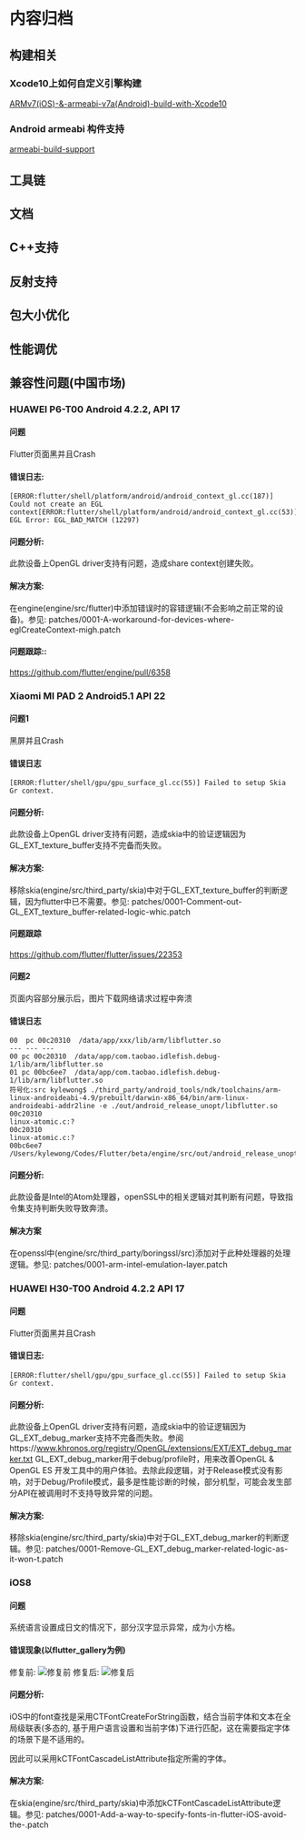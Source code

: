 # 内容归档

## 构建相关
### Xcode10上如何自定义引擎构建

[ARMv7(iOS)-&-armeabi-v7a(Android)-build-with-Xcode10](https://github.com/flutter/engine/wiki/ARMv7(iOS)-&-armeabi-v7a(Android)-build-with-Xcode10)

### Android armeabi 构件支持

[armeabi-build-support](https://github.com/flutter/engine/wiki/Android-Builds-Supporting-armeabi)

## 工具链

## 文档

## C++支持

## 反射支持

## 包大小优化

## 性能调优

## 兼容性问题(中国市场)
### HUAWEI P6-T00 Android 4.2.2, API 17
#### 问题
Flutter页面黑并且Crash
#### 错误日志:
```
[ERROR:flutter/shell/platform/android/android_context_gl.cc(187)] Could not create an EGL context[ERROR:flutter/shell/platform/android/android_context_gl.cc(53)] EGL Error: EGL_BAD_MATCH (12297)
```
#### 问题分析:
此款设备上OpenGL driver支持有问题，造成share context创建失败。

#### 解决方案:
在engine(engine/src/flutter)中添加错误时的容错逻辑(不会影响之前正常的设备)。参见:
patches/0001-A-workaround-for-devices-where-eglCreateContext-migh.patch

#### 问题跟踪::
https://github.com/flutter/engine/pull/6358

### Xiaomi MI PAD 2 Android5.1 API 22
#### 问题1
黑屏并且Crash
#### 错误日志
```
[ERROR:flutter/shell/gpu/gpu_surface_gl.cc(55)] Failed to setup Skia Gr context.
```
#### 问题分析:
此款设备上OpenGL driver支持有问题，造成skia中的验证逻辑因为GL_EXT_texture_buffer支持不完备而失败。

#### 解决方案:
移除skia(engine/src/third_party/skia)中对于GL_EXT_texture_buffer的判断逻辑，因为flutter中已不需要。参见:
patches/0001-Comment-out-GL_EXT_texture_buffer-related-logic-whic.patch

#### 问题跟踪
https://github.com/flutter/flutter/issues/22353

#### 问题2
页面内容部分展示后，图片下载网络请求过程中奔溃

#### 错误日志
```
00  pc 00c20310  /data/app/xxx/lib/arm/libflutter.so
--- --- ---
00 pc 00c20310  /data/app/com.taobao.idlefish.debug-1/lib/arm/libflutter.so
01 pc 00bc6ee7  /data/app/com.taobao.idlefish.debug-1/lib/arm/libflutter.so
符号化:src kylewong$ ./third_party/android_tools/ndk/toolchains/arm-linux-androideabi-4.9/prebuilt/darwin-x86_64/bin/arm-linux-androideabi-addr2line -e ./out/android_release_unopt/libflutter.so
00c20310
linux-atomic.c:?
00c20310
linux-atomic.c:?
00bc6ee7
/Users/kylewong/Codes/Flutter/beta/engine/src/out/android_release_unopt/../../third_party/boringssl/src/crypto/fipsmodule/cipher/e_aes.c:312
```
#### 问题分析:
此款设备是Intel的Atom处理器，openSSL中的相关逻辑对其判断有问题，导致指令集支持判断失败导致奔溃。
#### 解决方案
在openssl中(engine/src/third_party/boringssl/src)添加对于此种处理器的处理逻辑。参见:
patches/0001-arm-intel-emulation-layer.patch

### HUAWEI H30-T00 Android 4.2.2 API 17
#### 问题
Flutter页面黑并且Crash
#### 错误日志:
```
[ERROR:flutter/shell/gpu/gpu_surface_gl.cc(55)] Failed to setup Skia Gr context.
```
#### 问题分析:
此款设备上OpenGL driver支持有问题，造成skia中的验证逻辑因为GL_EXT_debug_marker支持不完备而失败。参阅https://www.khronos.org/registry/OpenGL/extensions/EXT/EXT_debug_marker.txt
GL_EXT_debug_marker用于debug/profile时，用来改善OpenGL & OpenGL ES 开发工具中的用户体验。去除此段逻辑，对于Release模式没有影响，对于Debug/Profile模式，最多是性能诊断的时候，部分机型，可能会发生部分API在被调用时不支持导致异常的问题。

#### 解决方案:
移除skia(engine/src/third_party/skia)中对于GL_EXT_debug_marker的判断逻辑。参见:
patches/0001-Remove-GL_EXT_debug_marker-related-logic-as-it-won-t.patch

### iOS8 
#### 问题
系统语言设置成日文的情况下，部分汉字显示异常，成为小方格。
#### 错误现象(以flutter_gallery为例)
修复前:
![修复前](http://gw.alicdn.com/mt/TB1OixZoMHqK1RjSZFPXXcwapXa-640-1136.png)
修复后:
![修复后](http://gw.alicdn.com/mt/TB1K_d4oNTpK1RjSZFMXXbG_VXa-640-1136.png)

#### 问题分析:
iOS中的font查找是采用CTFontCreateForString函数，结合当前字体和文本在全局级联表(多态的, 基于用户语言设置和当前字体)下进行匹配，这在需要指定字体的场景下是不适用的。

因此可以采用kCTFontCascadeListAttribute指定所需的字体。

#### 解决方案:
在skia(engine/src/third_party/skia)中添加kCTFontCascadeListAttribute逻辑。参见:
patches/0001-Add-a-way-to-specify-fonts-in-flutter-iOS-avoid-the-.patch